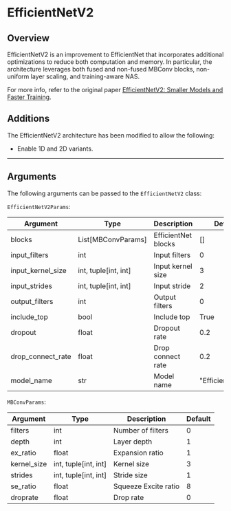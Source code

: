 # EfficientNetV2

## <span class="sk-h2-span">Overview</span>

EfficientNetV2 is an improvement to EfficientNet that incorporates additional optimizations to reduce both computation and memory. In particular, the architecture leverages both fused and non-fused MBConv blocks, non-uniform layer scaling, and training-aware NAS.

For more info, refer to the original paper [EfficientNetV2: Smaller Models and Faster Training](https://arxiv.org/abs/2104.00298).

## <span class="sk-h2-span">Additions</span>

The EfficientNetV2 architecture has been modified to allow the following:

* Enable 1D and 2D variants.

---

## <span class="sk-h2-span">Arguments</span>

The following arguments can be passed to the `EfficientNetV2` class:

`EfficientNetV2Params`:

| Argument | Type | Description | Default |
| --- | --- | --- | --- |
| blocks | List[MBConvParams] | EfficientNet blocks | [] |
| input_filters | int | Input filters | 0 |
| input_kernel_size | int, tuple[int, int] | Input kernel size | 3 |
| input_strides | int, tuple[int, int] | Input stride | 2 |
| output_filters | int | Output filters | 0 |
| include_top | bool | Include top | True |
| dropout | float | Dropout rate | 0.2 |
| drop_connect_rate | float | Drop connect rate | 0.2 |
| model_name | str | Model name | "EfficientNetV2" |


`MBConvParams`:

| Argument | Type | Description | Default |
| --- | --- | --- | --- |
| filters | int | Number of filters | 0 |
| depth | int | Layer depth | 1 |
| ex_ratio | float | Expansion ratio | 1 |
| kernel_size | int, tuple[int, int] | Kernel size | 3 |
| strides | int, tuple[int, int] | Stride size | 1 |
| se_ratio | float | Squeeze Excite ratio | 8 |
| droprate | float | Drop rate | 0 |
